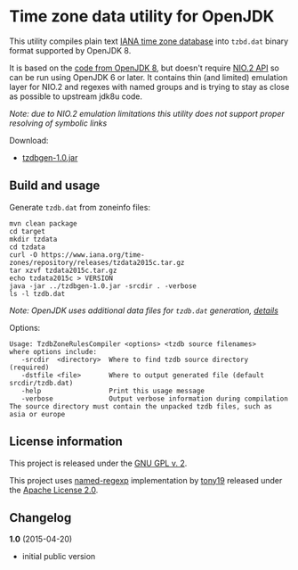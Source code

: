 Time zone data utility for OpenJDK
==================================

This utility compiles plain text [IANA time zone database](https://www.iana.org/time-zones)
into `tzbd.dat` binary format supported by OpenJDK 8.

It is based on the [code from OpenJDK 8](http://hg.openjdk.java.net/jdk8u/jdk8u/jdk/file/801874e394a7/make/src/classes/build/tools/tzdb),
but doesn't require [NIO.2 API](http://www.jcp.org/en/jsr/detail?id=203) so can be run using OpenJDK 6 or later.
It contains thin (and limited) emulation layer for NIO.2 and regexes with named groups and is trying to
stay as close as possible to upstream jdk8u code.

*Note: due to NIO.2 emulation limitations this utility does not support proper resolving of symbolic links*

Download:

 * [tzdbgen-1.0.jar](https://bitbucket.org/akashche/tzdbgen/downloads/tzdbgen-1.0.jar)

Build and usage
---------------

Generate `tzdb.dat` from zoneinfo files:

    mvn clean package
    cd target
    mkdir tzdata
    cd tzdata
    curl -O https://www.iana.org/time-zones/repository/releases/tzdata2015c.tar.gz
    tar xzvf tzdata2015c.tar.gz
    echo tzdata2015c > VERSION
    java -jar ../tzdbgen-1.0.jar -srcdir . -verbose
    ls -l tzdb.dat

*Note: OpenJDK uses additional data files for `tzdb.dat` generation, [details](http://hg.openjdk.java.net/jdk8u/jdk8u/jdk/file/801874e394a7/make/gendata/GendataTZDB.gmk#l32)*

Options:

    Usage: TzdbZoneRulesCompiler <options> <tzdb source filenames>
    where options include:
       -srcdir  <directory>  Where to find tzdb source directory (required)
       -dstfile <file>       Where to output generated file (default srcdir/tzdb.dat)
       -help                 Print this usage message
       -verbose              Output verbose information during compilation
    The source directory must contain the unpacked tzdb files, such as asia or europe

License information
-------------------

This project is released under the [GNU GPL v. 2](https://www.gnu.org/licenses/gpl-2.0.html).

This project uses [named-regexp](https://github.com/tony19/named-regexp) implementation
by [tony19](https://github.com/tony19) released under the [Apache License 2.0](http://www.apache.org/licenses/LICENSE-2.0).

Changelog
---------

**1.0** (2015-04-20)

 * initial public version
